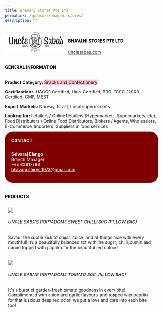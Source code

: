 ```yaml
---
title: Bhavani Stores Pte Ltd
permalink: /sponsors/bhavani-stores/
description: ""
---
```

<head>
	<div class="flex-paragraph">
		<!--hi there! this is a comment and will provide you with instructional guides-->
		<!--insert booth number here!-->
		<p style="text-transform: uppercase"></p></div>
			<div class="flex-container" style="display: flex; flex-wrap: wrap;">
				<!--insert DOWNLOAD link of company logo between the " marks!-->
			<div class="card sgds" style="flex: 1 1 40%; display: block;"><img src="/images/unclesabas.png"></div>
	<div class="card-sgds" style="flex: 1 1 58%; display: block; margin-left: 3px">
		<h4 style="text-transform: uppercase; color: black;"><!--insert the exhibitor's name between the <b> tags here--><b>Bhavani Stores Pte Ltd</b></h4><!--insert the exhibitor's description between the <p> tags here-->
		<!--insert the exhibitor's website link, making sure there is "https:// www." present please. make sure the entire https link goes in between the " marks-->
		<p><a href="https://unclesabas.com" target="_blank"><!--insert the www website link here (no need for https)-->unclesabas.com</a></p>
	</div>
</div>
</head>

<body>
	<h4 style="text-transform: uppercase; color: black;"><b>General Information</b></h4>
		<div class="flex-container" style="display: flex; flex-wrap: wrap;">
			<div class="card sgds" style="flex: 1 1 65%; display: block; align-self: stretch">
			<div class="flex-paragraph">
			<p><b>Product Category: </b><span style=" background-color: pink; border-radius: 10 px;"><!--insert the exhibitor's pdt cat between the <p> tags here-->Snacks and Confectionery</span></p> 
				<p><b>Certifications: </b><!--insert all the exhibitor's certifications between the </b> and </p> here-->HACCP Certified, Halal Certified, BRC, FSSC 22000 Certified, GMP, MESTI</p>
			<p><b>Export Markets: </b><!--insert all the exhibitor's export markets between the </b> and </p> here-->Norway, Israel, Local supermarkets</p>
			<p style="margin-bottom: 10px;"><b>Looking for: </b><!--insert all the exhibitor's potential business partners between the </b> and </p> here-->Retailers / Online Retailers (Hypermarkets, Supermarkets, etc), Food Distributors / Online Food Distributors, Brokers / Agents, Wholesalers, E-Commerce, Importers, Suppliers in food services</p>
			</div>
		</div>
		<div class="card sgds" style="flex: 1 1 35%; padding: 10px; display: block; background-color: maroon; border-radius: 25px; align-self: center;">
		<h4 style="color: white; margin-top: 10px; margin-left: 10px;">CONTACT</h4>
		<div class="flex-paragraph">
			<!--replace with exhibitor's: -->
			<p style="padding: 10px; color: white;"><b><!-- POC name-->Selvaraj Elango</b><br><!-- designation-->Branch Manager<br><!--contact number-->+65 62917866<br><!-- for linking purposes, insert their email after "mailto:"...--><a href="mailto:bhavani.stores.1978@gmail.com" style="color: white;"><!--...and also include the display email before </a> here-->bhavani.stores.1978@gmail.com</a></p>
		</div>
			</div>
		</div>
	<br>
		<h4 style="text-transform: uppercase; color: black;"><b>products</b></h4>
<div style="display: flex; flex-wrap: wrap;">
  <div class="card sgds" style="flex: 1 1 47%; margin: 10px; display: block;"><!--insert the exhibitor's DOWNLOAD image for product between the " marks here-->
	<div class="flex-image" style="display: block;"><img src="https://drive.google.com/u/0/uc?id=1i5x_KiMihcdLMZnLlWbduNXwmkKz29qZ&export=download"></div>
	<div class="flex-paragraph">
		<h6 style="text-transform: uppercase; color: black;"><!--insert product name before </h6> and product description after <p>-->Uncle Saba's Poppadoms Sweet Chilli 30g (Pillow Bag)</h6>
		<p>Savour the subtle kick of sugar, spice, and all things nice with every mouthful! It’s a beautifully balanced act with the sugar, chilli, cumin and carom topped with paprika for the beautiful red colour!</p></div>
	</div>
		<div class="card sgds" style="flex: 1 1 47%; margin: 10px; display: block;">
		<div class="flex-image" style="display: block;"><img src="https://drive.google.com/u/0/uc?id=1JOTPuCLa54fWGkoWd9J8WPbBZlllXX0f&export=download"></div>
	<div class="flex-paragraph">
		<h6 style="text-transform: uppercase; color: black;">Uncle Saba's Poppadoms Tomato 30g (Pillow Bag)</h6>
		<p>It's a burst of garden-fresh tomato goodness in every bite! Complimented with onion and garlic flavours, and topped with paprika for that luscious deep red color, we put a love and care into each bite too!</p></div>
	</div>
	<!--don't delete these 2 tags. double check how the layout looks on the right too and lemme know if there are any problems! thank u so much for ur hardwork!-->
	</div>
</body>